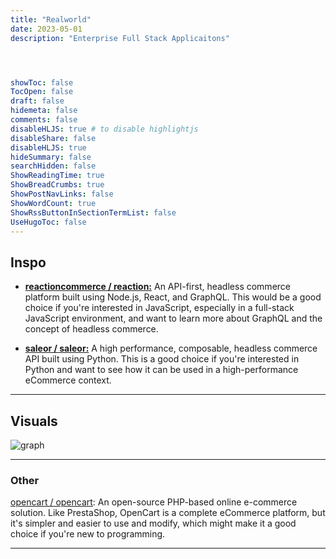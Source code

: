 ```yaml
---
title: "Realworld"
date: 2023-05-01
description: "Enterprise Full Stack Applicaitons"




showToc: false
TocOpen: false
draft: false
hidemeta: false
comments: false
disableHLJS: true # to disable highlightjs
disableShare: false
disableHLJS: true
hideSummary: false
searchHidden: false
ShowReadingTime: true
ShowBreadCrumbs: true
ShowPostNavLinks: false
ShowWordCount: true
ShowRssButtonInSectionTermList: false
UseHugoToc: false
---
```

## Inspo

-   [**reactioncommerce / reaction:**](https://github.com/reactioncommerce/reaction) An API-first, headless commerce platform built using Node.js, React, and GraphQL. This would be a good choice if you're interested in JavaScript, especially in a full-stack JavaScript environment, and want to learn more about GraphQL and the concept of headless commerce.

-   [**saleor / saleor:**](https://github.com/saleor/saleor) A high performance, composable, headless commerce API built using Python. This is a good choice if you're interested in Python and want to see how it can be used in a high-performance eCommerce context.

---

## Visuals

![graph](https://github.com/gothinkster/realworld/raw/main/diagram.svg)

---

### Other 

[opencart / opencart](https://github.com/opencart/opencart): An open-source PHP-based online e-commerce solution. Like PrestaShop, OpenCart is a complete eCommerce platform, but it's simpler and easier to use and modify, which might make it a good choice if you're new to programming.

---